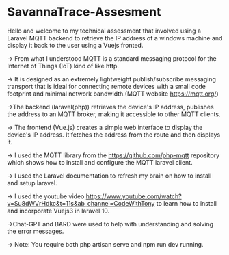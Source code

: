 # SavannaTrace-Assesment
Hello and welcome to my technical assessment that involved using a Laravel MQTT backend to retrieve the IP address of a windows machine and display it back to the user using a Vuejs fronted.

-> From what I understood MQTT is a standard messaging protocol for the Internet of Things (IoT) kind of like http.

-> It is designed as an extremely lightweight publish/subscribe messaging transport that is ideal for connecting remote devices with a small code footprint and minimal network bandwidth.(MQTT website https://mqtt.org/)

->The backend (laravel(php)) retrieves the device's IP address, publishes the address to an MQTT broker, making it accessible to other MQTT clients.

-> The frontend (Vue.js) creates a simple web interface to display the device's IP address. It fetches the address from the route and then displays it.

-> I used the MQTT library from the https://github.com/php-mqtt repository which shows how to install and configure the MQTT laravel client. 

-> I used the Laravel documentation to refresh my brain on how to install and setup laravel.

-> I used the youtube video https://www.youtube.com/watch?v=Su8dWVrHdkc&t=11s&ab_channel=CodeWithTony to learn how to install and incorporate Vuejs3 in laravel 10.

->Chat-GPT and BARD were used to help with understanding and solving the error messages.

-> Note: You require both php artisan serve and npm run dev running.
